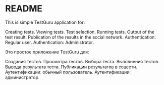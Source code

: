 # README

This is simple TestGuru application for:

Creating tests.
Viewing tests.
Test selection.
Running tests.
Output of the test result.
Publication of the results in the social network.
Authentication: Regular user.
Authentication: Administrator.

Это простое приложение TestGuru для:

Создания тестов.
Просмотра тестов.
Выбора теста.
Выполнения тестов.
Вывода результата теста.
Публикации результатов в соцсети.
Аутентификации: обычный пользователь.
Аутентификации: администратор.
